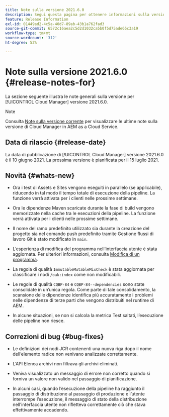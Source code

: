 ```yaml
---
title: Note sulla versione 2021.6.0
description: Segui questa pagina per ottenere informazioni sulla versione 2021.6.0 di Cloud Manager
feature: Release Information
exl-id: 01449ad2-4c5a-40d7-89ab-43b1a762fad3
source-git-commit: 6572c16aea2c5d2d1032ca5b0f5d75ade65c3a19
workflow-type: tm+mt
source-wordcount: '312'
ht-degree: 52%

---
```


# Note sulla versione 2021.6.0 {#release-notes-for}

La sezione seguente illustra le note generali sulla versione per [!UICONTROL Cloud Manager] versione 2021.6.0.

>[!NOTE]
>Consulta [Note sulla versione corrente](https://experienceleague.adobe.com/docs/experience-manager-cloud-service/onboarding/getting-access/release-notes-cloud-manager/release-notes-cm-current.html?lang=en#getting-access) per visualizzare le ultime note sulla versione di Cloud Manager in AEM as a Cloud Service.

## Data di rilascio {#release-date}

La data di pubblicazione di [!UICONTROL Cloud Manager] versione 2021.6.0 è il 10 giugno 2021.
La prossima versione è pianificata per il 15 luglio 2021.

## Novità {#whats-new}

* Ora i test di Assets e Sites vengono eseguiti in parallelo (se applicabile), riducendo in tal modo il tempo totale di esecuzione della pipeline. La funzione verrà attivata per i clienti nelle prossime settimane.

* Ora le dipendenze Maven scaricate durante la fase di build vengono memorizzate nella cache tra le esecuzioni della pipeline. La funzione verrà attivata per i clienti nelle prossime settimane.

* Il nome del ramo predefinito utilizzato sia durante la creazione del progetto sia nel comando push predefinito tramite Gestione flussi di lavoro Git è stato modificato in `main`.

* L’esperienza di modifica del programma nell’interfaccia utente è stata aggiornata. Per ulteriori informazioni, consulta [Modifica di un programma](/help/getting-started/program-setup.md#editing-program).

* La regola di qualità `ImmutableMutableMixCheck` è stata aggiornata per classificare i nodi `/oak:index` come non modificabili.

* Le regole di qualità `CQBP-84` e `CQBP-84--dependencies` sono state consolidate in un’unica regola. Come parte di tale consolidamento, la scansione delle dipendenze identifica più accuratamente i problemi nelle dipendenze di terze parti che vengono distribuiti nel runtime di AEM.

* In alcune situazioni, se non si calcola la metrica Test saltati, l’esecuzione delle pipeline non riesce.

## Correzioni di bug {#bug-fixes}

* Le definizioni dei nodi JCR contenenti una nuova riga dopo il nome dell’elemento radice non venivano analizzate correttamente.

* L’API Elenca archivi non filtrava gli archivi eliminati.

* Veniva visualizzato un messaggio di errore non corretto quando si forniva un valore non valido nel passaggio di pianificazione.

* In alcuni casi, quando l’esecuzione della pipeline ha raggiunto il passaggio di distribuzione al passaggio di produzione e l’utente interrompe l’esecuzione, il messaggio di stato della distribuzione nell’interfaccia utente non rifletteva correttamente ciò che stava effettivamente accadendo.
